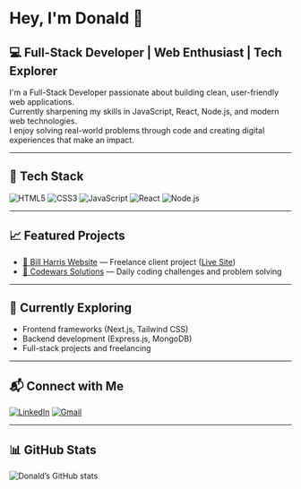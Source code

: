 # Hey, I'm Donald 👋

## 💻 Full-Stack Developer | Web Enthusiast | Tech Explorer

I'm a Full-Stack Developer passionate about building clean, user-friendly web applications.  
Currently sharpening my skills in JavaScript, React, Node.js, and modern web technologies.  
I enjoy solving real-world problems through code and creating digital experiences that make an impact.

---

## 🚀 Tech Stack

![HTML5](https://img.shields.io/badge/HTML5-E34F26?style=flat&logo=html5&logoColor=white)
![CSS3](https://img.shields.io/badge/CSS3-1572B6?style=flat&logo=css3&logoColor=white)
![JavaScript](https://img.shields.io/badge/JavaScript-F7DF1E?style=flat&logo=javascript&logoColor=black)
![React](https://img.shields.io/badge/React-20232A?style=flat&logo=react&logoColor=61DAFB)
![Node.js](https://img.shields.io/badge/Node.js-339933?style=flat&logo=nodedotjs&logoColor=white)

---

## 📈 Featured Projects

- [🚀 Bill Harris Website](https://github.com/Don-Doricent/Bill-Harris-Website) — Freelance client project ([Live Site](https://billharrisart.com))
- [🎯 Codewars Solutions](https://github.com/Don-Doricent/codewars-solutions) — Daily coding challenges and problem solving

---

## 🧠 Currently Exploring

- Frontend frameworks (Next.js, Tailwind CSS)
- Backend development (Express.js, MongoDB)
- Full-stack projects and freelancing

---

## 📬 Connect with Me

[![LinkedIn](https://img.shields.io/badge/LinkedIn-0A66C2?style=flat&logo=linkedin&logoColor=white)](https://www.linkedin.com/in/donald-doricent/)
[![Gmail](https://img.shields.io/badge/Email-DDori@example.com-D14836?style=flat&logo=gmail&logoColor=white)](mailto:ddoricent97@gmail.com)

---

## 📊 GitHub Stats

![Donald’s GitHub stats](https://github-readme-stats.vercel.app/api?username=Don-Doricent&show_icons=true&theme=default)
